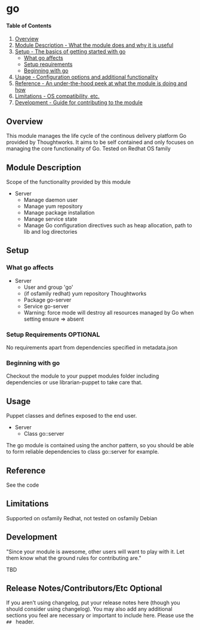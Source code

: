 # go

#### Table of Contents

1. [Overview](#overview)
2. [Module Description - What the module does and why it is useful](#module-description)
3. [Setup - The basics of getting started with go](#setup)
    * [What go affects](#what-go-affects)
    * [Setup requirements](#setup-requirements)
    * [Beginning with go](#beginning-with-go)
4. [Usage - Configuration options and additional functionality](#usage)
5. [Reference - An under-the-hood peek at what the module is doing and how](#reference)
5. [Limitations - OS compatibility, etc.](#limitations)
6. [Development - Guide for contributing to the module](#development)

## Overview

This module manages the life cycle of the continous delivery platform Go
provided by Thoughtworks. It aims to be self contained and only focuses
on managing the core functionality of Go. Tested on Redhat OS family

## Module Description

Scope of the functionality provided by this module

* Server
  * Manage daemon user
  * Manage yum repository
  * Manage package installation
  * Manage service state
  * Manage Go configuration directives such as heap allocation, path to lib and log directories


## Setup

### What go affects

* Server
  * User and group 'go'
  * (if osfamily redhat) yum repository Thoughtworks
  * Package go-server
  * Service go-server
  * Warning: force mode will destroy all resources managed by Go when setting ensure => absent

### Setup Requirements **OPTIONAL**

No requirements apart from dependencies specified in metadata.json

### Beginning with go

Checkout the module to your puppet modules folder including dependencies or use librarian-puppet to take care that.

## Usage

Puppet classes and defines exposed to the end user.

* Server
  * Class go::server

The go module is contained using the anchor pattern, so you should be
able to form reliable dependencies to class go::server for example.

## Reference

See the code

## Limitations

Supported on osfamily Redhat, not tested on osfamily Debian

## Development

"Since your module is awesome, other users will want to play with it. Let them
know what the ground rules for contributing are."

TBD

## Release Notes/Contributors/Etc **Optional**

If you aren't using changelog, put your release notes here (though you should
consider using changelog). You may also add any additional sections you feel are
necessary or important to include here. Please use the `## ` header.
